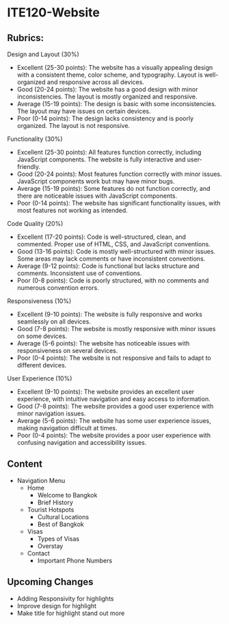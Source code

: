 # ITE120-Website

## Rubrics:
Design and Layout (30%)
- Excellent (25-30 points): The website has a visually appealing design with a consistent theme, color scheme, and typography. Layout is well-organized and responsive across all devices.
- Good (20-24 points): The website has a good design with minor inconsistencies. The layout is mostly organized and responsive.
- Average (15-19 points): The design is basic with some inconsistencies. The layout may have issues on certain devices.
- Poor (0-14 points): The design lacks consistency and is poorly organized. The layout is not responsive.

Functionality (30%)
- Excellent (25-30 points): All features function correctly, including JavaScript components. The website is fully interactive and user-friendly.
- Good (20-24 points): Most features function correctly with minor issues. JavaScript components work but may have minor bugs.
- Average (15-19 points): Some features do not function correctly, and there are noticeable issues with JavaScript components.
- Poor (0-14 points): The website has significant functionality issues, with most features not working as intended.

Code Quality (20%)
- Excellent (17-20 points): Code is well-structured, clean, and commented. Proper use of HTML, CSS, and JavaScript conventions.
- Good (13-16 points): Code is mostly well-structured with minor issues. Some areas may lack comments or have inconsistent conventions.
- Average (9-12 points): Code is functional but lacks structure and comments. Inconsistent use of conventions.
- Poor (0-8 points): Code is poorly structured, with no comments and numerous convention errors.

Responsiveness (10%)
- Excellent (9-10 points): The website is fully responsive and works seamlessly on all devices.
- Good (7-8 points): The website is mostly responsive with minor issues on some devices.
- Average (5-6 points): The website has noticeable issues with responsiveness on several devices.
- Poor (0-4 points): The website is not responsive and fails to adapt to different devices.

User Experience (10%)
- Excellent (9-10 points): The website provides an excellent user experience, with intuitive navigation and easy access to information.
- Good (7-8 points): The website provides a good user experience with minor navigation issues.
- Average (5-6 points): The website has some user experience issues, making navigation difficult at times.
- Poor (0-4 points): The website provides a poor user experience with confusing navigation and accessibility issues.

## Content

- Navigation Menu
  - Home
     - Welcome to Bangkok
     - Brief History
  - Tourist Hotspots
    - Cultural Locations
    - Best of Bangkok
  - Visas
    - Types of Visas
    - Overstay
  - Contact
     - Important Phone Numbers

## Upcoming Changes 
- Adding Responsivity for highlights
- Improve design for highlight
- Make title for highlight stand out more

   
